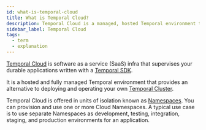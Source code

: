 ```yaml
---
id: what-is-temporal-cloud
title: What is Temporal Cloud?
description: Temporal Cloud is a managed, hosted Temporal environment that provides a platform for Temporal Applications.
sidebar_label: Temporal Cloud
tags:
  - term
  - explanation
---
```


[Temporal Cloud](https://temporal.io/cloud) is software as a service (SaaS) infra that supervises your durable applications written with a [Temporal SDK](/dev-guide/temporal-sdk).

It is a hosted and fully managed Temporal environment that provides an alternative to deploying and operating your own [Temporal Cluster](/self-hosted/intro).

Temporal Cloud is offered in units of isolation known as [Namespaces](/namespaces).
You can provision and use one or more Cloud Namespaces.
A typical use case is to use separate Namespaces as development, testing, integration, staging, and production environments for an application.
